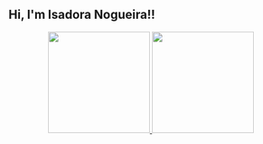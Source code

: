 ## Hi, I'm Isadora Nogueira!!
<div align="center">
  <a href="https://github.com/IsadoraNog">
  <img height="180em" src="https://github-readme-stats.vercel.app/api?username=IsadoraNog&show_icons=true&theme=dracula&include_all_commits=true&count_private=true"/>
  <img height="180em" src="https://github-readme-stats.vercel.app/api/top-langs/?username=IsadoraNog&layout=compact&langs_count=7&theme=dracula"/>
